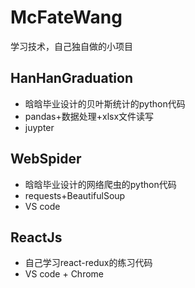 # McFateWang
学习技术，自己独自做的小项目

## HanHanGraduation
- 晗晗毕业设计的贝叶斯统计的python代码
- pandas+数据处理+xlsx文件读写
- juypter

## WebSpider
- 晗晗毕业设计的网络爬虫的python代码
- requests+BeautifulSoup
- VS code

## ReactJs
- 自己学习react-redux的练习代码
- VS code + Chrome
